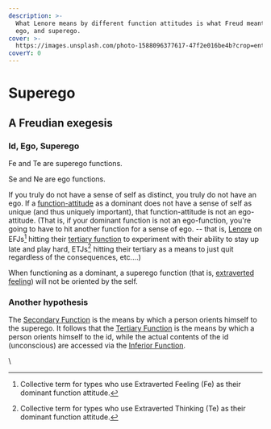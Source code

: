 ```yaml
---
description: >-
  What Lenore means by different function attitudes is what Freud meant by id,
  ego, and superego.
cover: >-
  https://images.unsplash.com/photo-1588096377617-47f2e016be4b?crop=entropy&cs=srgb&fm=jpg&ixid=M3wxOTcwMjR8MHwxfHNlYXJjaHw0fHxjYXJsJTIwanVuZ3xlbnwwfHx8fDE3MzgwMzc5Mjl8MA&ixlib=rb-4.0.3&q=85
coverY: 0
---
```


# Superego

## A Freudian exegesis

### Id, Ego, Superego

Fe and Te are superego functions.

Se and Ne are ego functions.

If you truly do not have a sense of self as distinct, you truly do not have an ego. If a [function-attitude](../fundamentals/function-attitude/) as a dominant does not have a sense of self as unique (and thus uniquely important), that function-attitude is not an ego-attitude. (That is, if your dominant function is not an ego-function, you're going to have to hit another function for a sense of ego. -- that is, [Lenore](../people-and-systems/lenore-thomson/) on EFJs[^1] hitting their [tertiary function](../fundamentals/function-attitude/cognitive-stack/tertiary-function/) to experiment with their ability to stay up late and play hard, ETJs[^2] hitting their tertiary as a means to just quit regardless of the consequences, etc....)

When functioning as a dominant, a superego function (that is, [extraverted feeling](https://web.archive.org/web/20060627203321/http://greenlightwiki.com/lenore-exegesis/extraverted_feeling)) will not be oriented by the self.

### Another hypothesis

The [Secondary Function](../fundamentals/function-attitude/cognitive-stack/secondary-function/) is the means by which a person orients himself to the superego. It follows that the [Tertiary Function](https://web.archive.org/web/20060627203321/http://greenlightwiki.com/lenore-exegesis/Tertiary_Function) is the means by which a person orients himself to the id, while the actual contents of the id (unconscious) are accessed via the [Inferior Function](https://web.archive.org/web/20060627203321/http://greenlightwiki.com/lenore-exegesis/Inferior_Function).

\


[^1]: Collective term for types who use Extraverted Feeling (Fe) as their dominant function attitude.

[^2]: Collective term for types who use Extraverted Thinking (Te) as their dominant function attitude.
